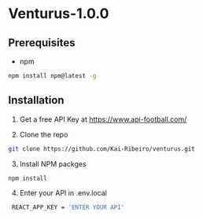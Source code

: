 # Venturus-1.0.0

## Prerequisites
- npm
````bash
npm install npm@latest -g 
````
## Installation

1. Get a free API Key at https://www.api-football.com/

2. Clone the repo
````bash
git clone https://github.com/Kai-Ribeiro/venturus.git
````

3. Install NPM packges
````bash
npm install
````
4. Enter your API in .env.local
````bash
 REACT_APP_KEY = 'ENTER YOUR API'
````
